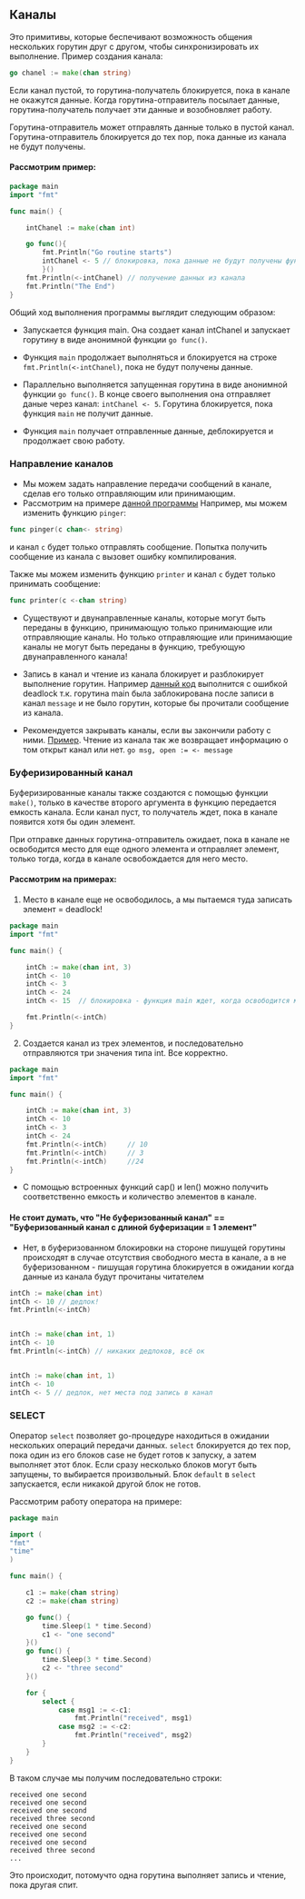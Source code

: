 ## Каналы
Это примитивы, которые беспечивают возможность общения нескольких горутин друг с другом, чтобы синхронизировать их выполнение.
Пример создания канала:
```go
go chanel := make(chan string)
```

Если канал пустой, то горутина-получатель блокируется, пока в канале не окажутся данные.
Когда горутина-отправитель посылает данные, горутина-получатель получает эти данные и возобновляет работу.

Горутина-отправитель может отправлять данные только в пустой канал.
Горутина-отправитель блокируется до тех пор, пока данные из канала не будут получены.

#### Рассмотрим пример:
```go
package main
import "fmt"

func main() {

    intChanel := make(chan int)

    go func(){
        fmt.Println("Go routine starts")
        intChanel <- 5 // блокировка, пока данные не будут получены функцией main
        }()
    fmt.Println(<-intChanel) // получение данных из канала
    fmt.Println("The End")
}
```
Общий ход выполнения программы выглядит следующим образом:

- Запускается функция main. Она создает канал intChanel и запускает горутину в виде анонимной функции `go func()`.

- Функция `main` продолжает выполняться и блокируется на строке `fmt.Println(<-intChanel)`, пока не будут получены данные.

- Параллельно выполняется запущенная горутина в виде анонимной функции `go func()`. В конце своего выполнения она отправляет даные через канал: `intChanel <- 5`. Горутина блокируется, пока функция `main` не получит данные.

- Функция `main` получает отправленные данные, деблокируется и продолжает свою работу.

### Направление каналов
- Мы можем задать направление передачи сообщений в канале, сделав его только отправляющим или принимающим.
- Рассмотрим на примере [данной программы](https://github.com/babtiss/cheat-sheet/blob/master/golang/multithreading/goroutine/pingerAndPrinter.go)
Например, мы можем изменить функцию `pinger`:

```go
func pinger(c chan<- string)
```
и канал `c` будет только отправлять сообщение.
Попытка получить сообщение из канала c вызовет ошибку компилирования.

Также мы можем изменить функцию `printer` и канал `c` будет только принимать сообщение:

```go
func printer(c <-chan string)
```

- Существуют и двунаправленные каналы, которые могут быть переданы в функцию, принимающую только принимающие или отправляющие каналы.
Но только отправляющие или принимающие каналы не могут быть переданы в функцию, требующую двунаправленного канала!

- Запись в канал и чтение из канала блокирует и разблокирует выполнение горутин.
Например [данный код](deadlock.go) выполнится с ошибкой deadlock т.к. горутина main была заблокирована после записи в канал `message`
и не было горутин, которые бы прочитали сообщение из канала.

- Рекомендуется закрывать каналы, если вы закончили работу с ними.
[Пример](close.go). Чтение из канала так же возвращает информацию о том открыт канал или нет.
```go msg, open := <- message ```

### Буферизированный канал
Буферизированные каналы также создаются с помощью функции `make()`, только в качестве второго аргумента в функцию передается емкость канала.
Если канал пуст, то получатель ждет, пока в канале появится хотя бы один элемент.

При отправке данных горутина-отправитель ожидает, пока в канале не освободится место для еще одного элемента и отправляет элемент, только тогда, когда в канале освобождается для него место.

#### Рассмотрим на примерах:

1. Место в канале еще не освободилось, а мы пытаемся туда записать элемент = deadlock!
```go
package main
import "fmt"

func main() {

    intCh := make(chan int, 3)
    intCh <- 10
    intCh <- 3
    intCh <- 24
    intCh <- 15  // блокировка - функция main ждет, когда освободится место в канале

    fmt.Println(<-intCh)
}
```

2.  Создается канал из трех элементов, и последовательно отправляются три значения типа int. Все корректно.
```go
package main
import "fmt"

func main() {

    intCh := make(chan int, 3)
    intCh <- 10
    intCh <- 3
    intCh <- 24
    fmt.Println(<-intCh)     // 10
    fmt.Println(<-intCh)     // 3
    fmt.Println(<-intCh)     //24
}
```

- С помощью встроенных функций cap() и len() можно получить соответственно емкость и количество элементов в канале.

#### Не стоит думать, что "Не буферизованный канал" == "Буферизованный канал с длиной буферизации = 1 элемент"

- Нет, в буферизованном блокировки на стороне пишущей горутины происходят в случае отсутствия свободного места в канале,
а в не буферизованном - пишущая горутина блокируется в ожидании когда данные из канала будут прочитаны читателем

```go
intCh := make(chan int)
intCh <- 10 // дедлок!
fmt.Println(<-intCh)


intCh := make(chan int, 1)
intCh <- 10
fmt.Println(<-intCh) // никаких дедлоков, всё ок


intCh := make(chan int, 1)
intCh <- 10
intCh <- 5 // дедлок, нет места под запись в канал
```

### SELECT
Оператор `select` позволяет go-процедуре находиться в ожидании нескольких операций передачи данных.
`select` блокируется до тех пор, пока один из его блоков case не будет готов к запуску, а затем выполняет этот блок.
Если сразу несколько блоков могут быть запущены, то выбирается произвольный.
Блок `default` в `select` запускается, если никакой другой блок не готов.

Рассмотрим работу оператора на примере:
```go
package main

import (
"fmt"
"time"
)

func main() {

    c1 := make(chan string)
    c2 := make(chan string)

    go func() {
        time.Sleep(1 * time.Second)
        c1 <- "one second"
    }()
    go func() {
        time.Sleep(3 * time.Second)
        c2 <- "three second"
    }()

    for {
        select {
            case msg1 := <-c1:
                fmt.Println("received", msg1)
            case msg2 := <-c2:
                fmt.Println("received", msg2)
        }
    }
}
```
В таком случае мы получим последовательно строки:
```
received one second
received one second
received one second
received three second
received one second
received one second
received one second
received three second
...

```
Это происходит, потомучто одна горутина выполняет запись и чтение, пока другая спит.
